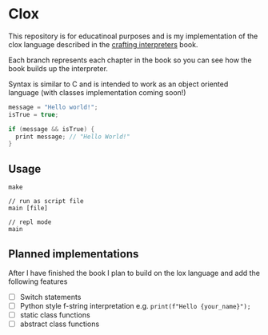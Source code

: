 # Clox

This repository is for educatinoal purposes and is my implementation of the clox language described in the [crafting interpreters](http://craftinginterpreters.com/contents.html) book. 

Each branch represents each chapter in the book so you can see how the book builds up the interpreter. 

Syntax is similar to C and is intended to work as an object oriented language (with classes implementation coming soon!) 

```C
message = "Hello world!";
isTrue = true;

if (message && isTrue) {
  print message; // "Hello World!" 
}
```

## Usage

```
make

// run as script file
main [file]

// repl mode
main
```

## Planned implementations 

After I have finished the book I plan to build on the lox language and add the following features

- [ ] Switch statements
- [ ] Python style f-string interpretation e.g. `print(f"Hello {your_name}");`
- [ ] static class functions
- [ ] abstract class functions
